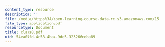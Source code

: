 ```yaml
---
content_type: resource
description: ''
file: /media/https%3A/open-learning-course-data-rc.s3.amazonaws.com/15-535-business-analysis-using-financial-statements-spring-2003/54ea05fd4c584ba49de5323266ceba89_class8.pdf
file_type: application/pdf
resourcetype: Document
title: class8.pdf
uid: 54ea05fd-4c58-4ba4-9de5-323266ceba89
---
```

